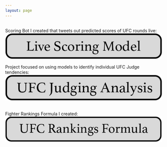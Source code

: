 ```yaml
---
layout: page
---
```


&nbsp;<br>
Scoring Bot I created that tweets out predicted scores of UFC rounds live: &nbsp;<br>
[![Image](/assets/buttons/live_scoring_model.png)](https://oconnellryan.github.io/ufc-live-scoring.html)

Project focused on using models to identify individual UFC Judge tendencies: &nbsp;<br>
[![Image](/assets/buttons/ufc_judging_analysis.png)](https://oconnellryan.github.io/ufc-judging-analysis.html)

&nbsp;<br>
Fighter Rankings Formula I created: &nbsp;<br>
[![Image](/assets/buttons/ufc_rankings_formula.png)](https://oconnellryan.github.io/ufc-rankings.html)


